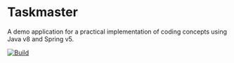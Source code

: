 # Taskmaster

A demo application for a practical implementation of coding concepts using Java v8 and Spring v5.

[![Build](https://github.com/Ultronomix/taskmaster-api/actions/workflows/build.yml/badge.svg)](https://github.com/Ultronomix/taskmaster-api/actions/workflows/build.yml)